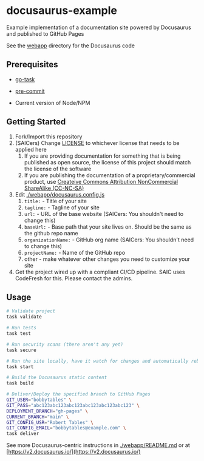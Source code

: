 # docusaurus-example

Example implementation of a documentation site powered by Docusaurus and published to GitHub Pages

See the [webapp](./webapp) directory for the Docusaurus code

## Prerequisites

- [go-task](https://taskfile.dev)
* [pre-commit](https://pre-commit.com/)
- Current version of Node/NPM

## Getting Started

1. Fork/Import this repository
1. (SAICers) Change [LICENSE](./LICENSE) to whichever license that needs to be applied here
   1. If you are providing documentation for something that is being published as open source, the license of this project should match the license of the software
   1. If you are publishing the documentation of a proprietary/commercial product, use [Createive Commons Attribution NonCommercial ShareAlike (CC-NC-SA)](<https://tldrlegal.com/license/creative-commons-attribution-noncommercial-sharealike-(cc-nc-sa)>)
1. Edit [./webapp/docusaurus.config.js](./webapp/docusaurus.config.js)
   1. `title:` - Title of your site
   1. `tagline:` - Tagline of your site
   1. `url:` - URL of the base website (SAICers: You shouldn't need to change this)
   1. `baseUrl:` - Base path that your site lives on. Should be the same as the github repo name
   1. `organizationName:` - GitHub org name (SAICers: You shouldn't need to change this)
   1. `projectName:` - Name of the GitHub repo
   1. other - make whatever other changes you need to customize your site
1. Get the project wired up with a compliant CI/CD pipeline. SAIC uses CodeFresh for this. Please contact the admins.

## Usage

```sh
# Validate project
task validate

# Run tests
task test

# Run security scans (there aren't any yet)
task secure

# Run the site locally, have it watch for changes and automatically rebuild
task start

# Build the Docusaurus static content
task build

# Deliver/Deploy the specified branch to GitHub Pages
GIT_USER="bobbytables" \
GIT_PASS="abc123abc123abc123abc123abc123abc123" \
DEPLOYMENT_BRANCH="gh-pages" \
CURRENT_BRANCH="main" \
GIT_CONFIG_USR="Robert Tables" \
GIT_CONFIG_EMAIL="bobbytables@example.com" \
task deliver
```

See more Docusaurus-centric instructions in [./webapp/README.md](./webapp/README.md) or at [https://v2.docusaurus.io/](https://v2.docusaurus.io/)
